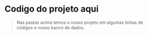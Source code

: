 # Codigo do projeto aqui 

> Nas pastas acima temos o nosso projeto em algumas linhas de códigos e nosso banco de dados. 